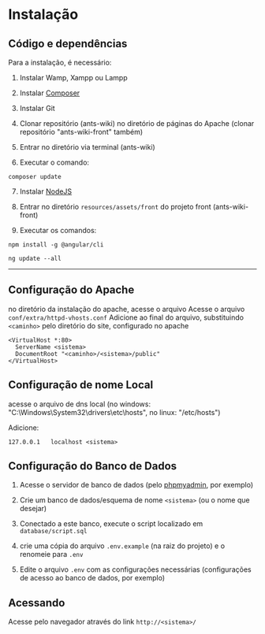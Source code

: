 # Instalação

## Código e dependências 

Para a instalação, é necessário: 

1. Instalar Wamp, Xampp ou Lampp

2. Instalar [Composer](https://getcomposer.org/download/)

3. Instalar Git

4. Clonar repositório (ants-wiki) no diretório de páginas do Apache (clonar repositório "ants-wiki-front" também)

5. Entrar no diretório via terminal (ants-wiki)

6. Executar o comando:

`composer update`

7. Instalar [NodeJS](https://nodejs.org/)

8. Entrar no diretório `resources/assets/front` do projeto front (ants-wiki-front)

9. Executar os comandos:
```
npm install -g @angular/cli

ng update --all
```


------
## Configuração do Apache

no diretório da instalação do apache, acesse o arquivo Acesse o arquivo `conf/extra/httpd-vhosts.conf`
Adicione ao final do arquivo, substituindo `<caminho>` pelo diretório do site, configurado no apache
```
<VirtualHost *:80>
  ServerName <sistema>
  DocumentRoot "<caminho>/<sistema>/public"
</VirtualHost>
```

## Configuração de nome Local

acesse o arquivo de dns local (no windows: "C:\Windows\System32\drivers\etc\hosts", no linux: "/etc/hosts")

Adicione: 

`127.0.0.1   localhost <sistema>`

## Configuração do Banco de Dados

1. Acesse o servidor de banco de dados (pelo [phpmyadmin](http://localhost/phpmyadmin/), por exemplo)

2. Crie um banco de dados/esquema de nome `<sistema>` (ou o nome que desejar)

3. Conectado a este banco, execute o script localizado em `database/script.sql`

4. crie uma cópia do arquivo `.env.example` (na raiz do projeto) e o renomeie para `.env`

5. Edite o arquivo `.env` com as configurações necessárias (configurações de acesso ao banco de dados, por exemplo)


## Acessando

Acesse pelo navegador através do link `http://<sistema>/`


